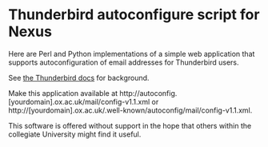# Thunderbird autoconfigure script for Nexus

Here are Perl and Python implementations of a simple web application that
supports autoconfiguration of email addresses for Thunderbird users.

See [the Thunderbird
docs](https://developer.mozilla.org/en-US/docs/Mozilla/Thunderbird/Autoconfiguration)
for background.

Make this application available at
http://autoconfig.[yourdomain].ox.ac.uk/mail/config-v1.1.xml or
http://[yourdomain].ox.ac.uk/.well-known/autoconfig/mail/config-v1.1.xml.

This software is offered without support in the hope that others within the collegiate University might find it useful.
